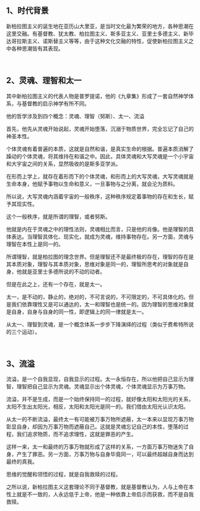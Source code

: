 <h2>1、时代背景</h2><p data-pid="kNlBJsQM">新柏拉图主义的诞生地在亚历山大里亚，是当时文化最为繁荣的地方，各种思潮在这里交融。有基督教、犹太教、柏拉图主义、斯多亚主义、亚里士多德主义、新毕达哥拉斯主义、诺斯替主义等等，由于这种文化交融的特性，促使新柏拉图主义之中各种思潮皆有其表现。</p><p><br></p><h2>2、灵魂、理智和太一</h2><p data-pid="nB3UEGoc">其中新柏拉图主义的代表人物是普罗提诺，他的《九章集》形成了一套自然神学体系，与基督教的启示神学有所不同。</p><p data-pid="Pr83-WlL">他的哲学涉及到四个概念：灵魂、理智（努斯）、太一、流溢</p><p data-pid="KqyDM-c2">首先，他先从灵魂开始说起，灵魂开始堕落，沉溺于物质世界，完全忘记了自己的神圣本性。</p><p data-pid="CzBP1f3S">个体灵魂有着普遍的本质，这就是自然和谐，是真实生命的根据。普遍本质消解了躁动的个体灵魂，将其维持在和谐之中。因此，具体灵魂和大写灵魂是一个小宇宙和大宇宙之间的关系，显然吸收的是斯多亚学派。</p><p data-pid="Ea4sUp3p">在形而上学上，就存在着形而下的个体灵魂，和形而上的大写灵魂，大写灵魂就是生命本身，他赋予事物以生命和意义，一旦事物与之分离，就会沦为质料。</p><p data-pid="T4-xnHRq">所以说，大写灵魂内涵着宇宙的一般秩序，这种秩序规定着事物的存在和生长，赋予其现实性。</p><p data-pid="Kl1oKAsv">这个一般秩序，就是所谓的理智，或者努斯。</p><p data-pid="vMOE1O45">他就是内在于灵魂之中的理性法则，灵魂相比而言，只是他的肖像。他是理智的具体表达。当理智具体化、现实化，就成为灵魂，维持事物存在。另一方面，灵魂与理智在本性上是同一的。</p><p data-pid="zRqyZ13I">所谓理智，就是柏拉图的理念世界。但是理智还不是最终极的存在，理智的存在是其本质对象，理智与其本质对象，思维对象是同一的，理智所思考的对象就是自身，他就是亚里士多德所说的不动的动者。</p><p data-pid="bmre7puu">但是在此之上，还有一个存在，就是太一。</p><p data-pid="P5ktRGSX">太一，是不动的，静止的，绝对的，不可言说的，不可限定的，不可具体化的。但是我们依靠理性又是可以通达的，太一和理智也是统一的。因为理智的思维对象就是自身，自身与自身的同一性，即逻辑上的同一律就是太一。</p><p data-pid="mRsKITq2">从太一、理智到灵魂，是一个概念体系一步步下降演绎的过程（类似于费希特所说的三个运动）。</p><p><br></p><h2>3、流溢</h2><p data-pid="NsxqImAL">流溢，是一个自我显现，自我显示的过程。太一永恒存在，所以他把自己显示为理智，理智把自己显示为灵魂。灵魂显示出个体灵魂，个体灵魂显示为万事万物。</p><p data-pid="9WvcK4NB">流溢，并不是生成，而是一个始终保持同一的过程，就好像太阳和太阳光的关系，太阳不生出太阳光，相反，太阳和太阳光是同一的。我们借由太阳光认识太阳。</p><p data-pid="Oo4I87PS">从太一的不断流溢，最终太一有可能被万事万物所遮蔽，太一本来以显现万事万物彰显自身，却因为万事万物而遮蔽自己。这就是灵魂忘记自己的本性，堕落的过程，我们追求物质，而不追求理性，这就是罪恶的产生。</p><p data-pid="ctY-Huit">这样一来，太一和最终的万事万物就形成了这样的关系，一方面万事万物迷失了自身，产生了罪恶。另一方面，万事万物与自身毕竟同一，可以最终超越自身而达到最终的真我。</p><p data-pid="tgU6NXjh">思维的觉醒和领悟的过程，就是自我救赎的过程。</p><p data-pid="Co-4iibR">之所以说，新柏拉图主义这套理论不同于基督教，就是基督教认为，人与上帝在本性上就是不一致的，人永远低于上帝，他是一种依靠上帝启示而获救，而不是自我救赎。</p><p></p>